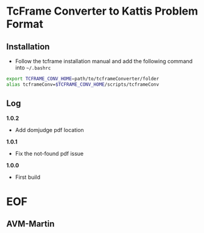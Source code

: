 # TcFrame Converter to Kattis Problem Format

## Installation
* Follow the tcframe installation manual and add the following command into ```~/.bashrc```

```bash
export TCFRAME_CONV_HOME=path/to/tcframeConverter/folder
alias tcframeConv=$TCFRAME_CONV_HOME/scripts/tcframeConv
```

## Log

**1.0.2**
* Add domjudge pdf location

**1.0.1**
* Fix the not-found pdf issue

**1.0.0**
* First build

# EOF
## AVM-Martin